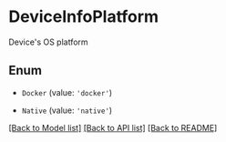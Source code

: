 # DeviceInfoPlatform

Device\'s OS platform

## Enum

* `Docker` (value: `'docker'`)

* `Native` (value: `'native'`)

[[Back to Model list]](../README.md#documentation-for-models) [[Back to API list]](../README.md#documentation-for-api-endpoints) [[Back to README]](../README.md)
